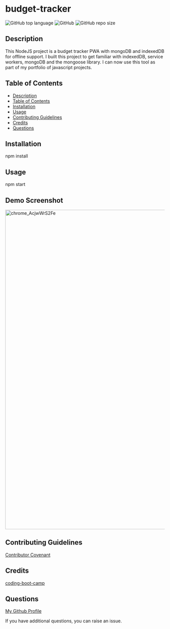 # budget-tracker

![GitHub top language](https://img.shields.io/github/languages/top/Disha2022/budget-tracker)
![GitHub](https://img.shields.io/github/license/Disha2022/budget-tracker)
![GitHub repo size](https://img.shields.io/github/repo-size/Disha2022/budget-tracker)

## Description

 This NodeJS project is a budget tracker PWA with mongoDB and indexedDB for offline support. I built this project to get familiar with indexedDB, service workers, mongoDB and the mongoose library. I can now use this tool as part of my portfolio of javascript projects.

## Table of Contents

- [Description](#description)
- [Table of Contents](#table-of-contents)
- [Installation](#installation)
- [Usage](#usage)
- [Contributing Guidelines](#contributing-guidelines)
- [Credits](#credits)
- [Questions](#questions)

## Installation

npm install

## Usage

npm start

## Demo Screenshot

<img width="1006" alt="chrome_AcjwWrS2Fe" src="https://user-images.githubusercontent.com/99584117/177694387-af359fa9-3a16-4323-942e-dc5290f2401c.png">

## Contributing Guidelines

[Contributor Covenant](https://www.contributor-covenant.org/)

## Credits

[coding-boot-camp](https://coding-boot-camp.github.io/full-stack)

## Questions

[My Github Profile](https://github.com/Disha2022)

If you have additional questions, you can raise an issue.

